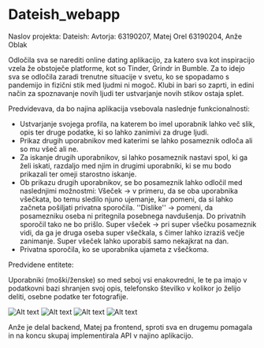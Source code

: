 # Dateish_webapp
Naslov projekta: Dateish:
Avtorja:
    63190207, Matej Orel
    63190204, Anže Oblak

Odločila sva se narediti online dating aplikacijo, za katero sva kot inspiracijo vzela že obstoječe platforme, kot so Tinder, Grindr in Bumble. Za to idejo sva se odločila zaradi trenutne situacije v svetu, ko se spopadamo s pandemijo in fizični stik med ljudmi ni mogoč. Klubi in bari so zaprti, in edini način za spoznavanje novih ljudi ter ustvarjanje novih stikov ostaja splet.

Predvidevava, da bo najina aplikacija vsebovala naslednje funkcionalnosti:

- Ustvarjanje svojega profila, na katerem bo imel uporabnik lahko več slik, opis ter druge podatke, ki so lahko zanimivi za druge ljudi.
- Prikaz drugih uporabnikov med katerimi se lahko posameznik odloča ali so mu všeč ali ne.
- Za iskanje drugih uporabnikov, si lahko posameznik nastavi spol, ki ga želi iskati, razdaljo med njim in drugimi uporabniki, ki se mu bodo prikazali ter omeji starostno iskanje.
- Ob prikazu drugih uporabnikov, se bo posameznik lahko odločil med naslednjimi možnostmi:
      Všeček -> v primeru, da se oba uporabnika všečkata, bo temu sledilo njuno ujemanje, kar pomeni, da si lahko začneta pošiljati privatna sporočila.
      ''Dislike'' -> pomeni, da posamezniku oseba ni pritegnila posebnega navdušenja. Do privatnih sporočil tako ne bo prišlo.
      Super všeček -> pri super všečku posameznik vidi, da ga je druga oseba super všečkala, s čimer lahko izraziš večje zanimanje. Super všeček lahko uporabiš samo nekajkrat na dan.
- Privatna sporočila, ko se uporabnika ujameta z všečkoma.
 

Predvidene entitete:

Uporabniki (moški/ženske) so med seboj vsi enakovredni, le te pa imajo v podatkovni bazi shranjen svoj opis, telefonsko številko v kolikor jo želijo deliti, osebne podatke ter fotografije.

![Alt text](https://firebasestorage.googleapis.com/v0/b/dateish-5d381.appspot.com/o/choose.jpg?alt=media&token=fc3ee0bb-2d26-423a-a4c5-842f904934a8 "Choose on Android App")
![Alt text](https://firebasestorage.googleapis.com/v0/b/dateish-5d381.appspot.com/o/main.jpg?alt=media&token=263bc5e7-f126-44b0-a1e5-3b5c2246d42d "Swiping on Android App")
![Alt text](https://firebasestorage.googleapis.com/v0/b/dateish-5d381.appspot.com/o/main_web.jpg?alt=media&token=7f62e9bd-8ae1-4e7f-b7ff-52fffb7fef2a "Swiping on Webapp")
![Alt text](https://firebasestorage.googleapis.com/v0/b/dateish-5d381.appspot.com/o/settings.jpg?alt=media&token=0ad3cb3d-1136-40dd-8a11-fe07e35cff1b "Settings on Webapp")

Anže je delal backend, Matej pa frontend, sproti sva en drugemu pomagala in na koncu skupaj implementirala API v najino aplikacijo.
